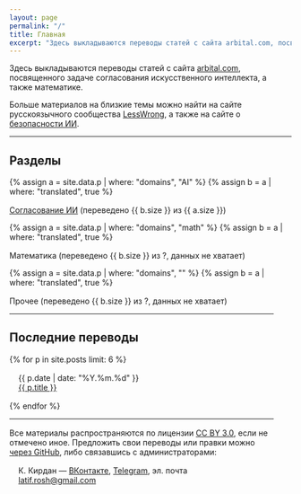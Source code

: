 ```yaml
---
layout: page
permalink: "/"
title: Главная
excerpt: "Здесь выкладываются переводы статей с сайта arbital.com, посвященного задаче согласования искусственного интеллекта, а также математике."
---
```

Здесь выкладываются переводы статей с сайта [arbital.com](https://arbital.com), посвященного задаче согласования искусственного интеллекта, а также математике.

Больше материалов на близкие темы можно найти на сайте русскоязычного сообщества [LessWrong](https://lesswrong.ru/), а также на сайте о [безопасности ИИ](https://aisafety.ru/).

<hr style="margin-bottom:16px">

<h2><b>Разделы</b></h2>

{% assign a = site.data.p | where: "domains", "AI" %}
{% assign b = a | where: "translated", true %}
<div class="post" style="margin:16px 16px 0 0"><a href="/explore/ai_alignment">Согласование ИИ</a> (переведено {{ b.size }} из {{ a.size }})</div>

{% assign a = site.data.p | where: "domains", "math" %}
{% assign b = a | where: "translated", true %}
<div class="post" style="margin:16px 16px 0 0">Математика (переведено {{ b.size }} из ?, данных не хватает)<div>

<!--{% assign a = site.data.p | where: "domains", "decision" %}
{% assign b = a | where: "translated", true %}
<div class="post" style="margin:16px 16px 0 0">Теория принятия решений (переведено 1 из 31)<div>-->

{% assign a = site.data.p | where: "domains", "" %}
{% assign b = a | where: "translated", true %}
<div class="post" style="margin:16px 16px 0 0">Прочее (переведено {{ b.size }} из ?, данных не хватает)<div>

<hr style="margin-bottom:16px">

<h2><b>Последние переводы</b></h2>

{% for p in site.posts limit: 6 %}
<div class="post" style="margin:16px">
<div class="post-date" style="margin:0">{{ p.date | date: "%Y.%m.%d" }}</div>
<a href="{{ p.url }}">{{ p.title }}</a>
</div>
{% endfor %}

<hr class="hrdark" style="margin-bottom:16px">

Все материалы распространяются по лицензии <a href="https://creativecommons.org/licenses/by/3.0/deed.ru">CC BY 3.0</a>, если не отмечено иное. Предложить свои переводы или правки можно <a href="https://github.com/Arbital-RU/arbital-ru.github.io">через GitHub</a>, либо связавшись с администраторами:

<div class="post" style="margin:16px">
К. Кирдан — <a href="https://vk.com/latif_rosh">ВКонтакте</a>, <a href="https://t.me/KKirdan">Telegram</a>, эл. почта <a href="mailto:latif.rosh@gmail.com">latif.rosh@gmail.com</a>
</div>

